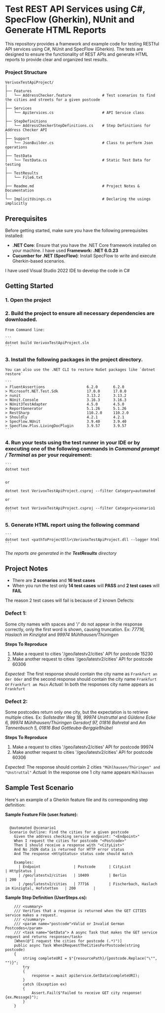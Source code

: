 # Test REST API Services using C#, SpecFlow (Gherkin), NUnit and Generate HTML Reports

This repository provides a framework and example code for testing RESTful API services using C#, NUnit and SpecFlow (Gherkin). 
The tests are designed to ensure the functionality of REST APIs and generate HTML reports to provide clear and organized test results.

### Project Structure

```
VerivoxTestApiProject/
│
├── Features
│   └── AddressChecker.feature				# Test scenarios to find the cities and streets for a given postcode
│
├── Services
│   └── ApiServices.cs						# API Service class
│
├── StepDefinitions
│   └── AddressCheckerStepDefinitions.cs	# Step Definitions for Address Checker API
│
├── Support
│   └── JsonBuilder.cs					    # Class to perform Json operations
│
├── TestData
│   └── TestData.cs							# Static Test Data for testing
│
├── TestResults
│   └── File6.txt
│
├── Readme.md								# Project Notes & Documentation
│
└── ImplicitUsings.cs						# Declaring the usings implicitly
```

## Prerequisites

Before getting started, make sure you have the following prerequisites installed:

- **.NET Core**: Ensure that you have the .NET Core framework installed on your machine. I have used **Framework: .NET 6.0.23**
- **Cucumber for .NET (SpecFlow)**: Install SpecFlow to write and execute Gherkin-based scenarios.

I have used Visual Studio 2022 IDE to develop the code in C#

## Getting Started

### 1. Open the project

### 2. Build the project to ensure all necessary dependencies are downloaded. 
    
	From Command line:

	```
	dotnet build VerivoxTestApiProject.sln
	```

### 3. Install the following packages in the project directory. 
    
	You can also use the .NET CLI to restore NuGet packages like `dotnet restore`
 
	```
	> FluentAssertions                   6.2.0       6.2.0
	> Microsoft.NET.Test.Sdk             17.0.0      17.0.0
	> nunit                              3.13.2      3.13.2
	> NUnit.Console                      3.16.3      3.16.3
	> NUnit3TestAdapter                  4.5.0       4.5.0
	> ReportGenerator                    5.1.26      5.1.26
	> RestSharp                          110.2.0     110.2.0
	> Shouldly                           4.2.1       4.2.1
	> SpecFlow.NUnit                     3.9.40      3.9.40
	> SpecFlow.Plus.LivingDocPlugin      3.9.57      3.9.57
	```

 ### 4. Run your tests using the test runner in your IDE or by executing one of the following commands in *Command prompt / Terminal* as per your requirement:

	```
	dotnet test
	
	
	or
	
	dotnet test VerivoxTestApiProject.csproj --filter Category=automated
	
	or
	
	dotnet test VerivoxTestApiProject.csproj --filter Category=scenario1
	```
### 5. Generate HTML report using the following command

	```
	dotnet test <pathToProjectDll>\VerivoxTestApiProject.dll --logger html
	```

*The reports are generated in the **TestResults** directory*


## Project Notes

- There are **2 scenarios** and **16 test cases**
- When you run the test only **14 test cases** will **PASS** and **2  test cases** will **FAIL**

The reason 2  test cases will fail is because of 2 known Defects:

 ### Defect 1:
 
 Some city names with spaces and '/' do not appear in the response correctly, only the first word is shown, causing truncation.
 Ex: *77716, Haslach im Kinzigtal* and *99974 Mühlhausen/Thüringen*

 **Steps To Reproduce**

 1. Make a request to cities '/geo/latestv2/cities' API for postcode 15230
 2. Make another request to cities '/geo/latestv2/cities' API for postcode 60306
 
 *Expected:* The first response should contain the city name as `Frankfurt an der Oder` and the second response should contain the city name `Frankfurt` or `Frankfurt am Main`
 *Actual:* In both the responses city name appears as `Frankfurt`

 ### Defect 2:
 
 Some postcodes return only one city, but the expectation is to retrieve multiple cities.
 Ex: *Sollstedter Weg 1B, 99974 Unstruttal* and *Güldene Ecke 6, 99974 Mühlhausen/Thüringen*
 *Gersdorf 97, 01816 Bahretal* and *Am Tannenbusch 5, 01816 Bad Gottleuba-Berggießhübel*

 
 **Steps To Reproduce**

 1. Make a request to cities '/geo/latestv2/cities' API for postcode 99974
 2. Make another request to cities '/geo/latestv2/cities' API for postcode 60306
 
 *Expected:* The response should contain 2 cities `"Mühlhausen/Thüringen" and "Unstruttal"`
 *Actual:* In the response one 1 city name appears `Mühlhausen`


## Sample Test Scenario

Here's an example of a Gherkin feature file and its corresponding step definition:

**Sample Feature File (user.feature):**

```gherkin

  @automated @scenario1
  Scenario Outline: Find the cities for a given postcode
    Given the address checking service endpoint: "<Endpoint>"
    When I request the cities for postcode "<Postcode>"
    Then I should receive a response with "<CityList>"
    And No JSON data is returned for HTTP error status
    And The response <HttpStatus> status code should match

    Examples:
      | Endpoint               | Postcode      | CityList                                        | HttpStatus |
      | /geo/latestv2/cities   | 10409         | Berlin                                          | 200        |
      | /geo/latestv2/cities   | 77716         | Fischerbach, Haslach im Kinzigtal, Hofstetten   | 200        |
```

**Sample Step Definition (UserSteps.cs):**

```
	/// <summary>
	/// Verifies that a response is returned when the GET CITIES service makes a request.
	/// </summary>
	/// <param name="postcode">Valid or Invalid German Postcodes</param>
	/// <task name="GetData"> A async Task that makes the GET service request and returns response</task>
	[When(@"I request the cities for postcode (.*)")]
	public async Task WhenIRequestTheCitiesForPostcode(string postcode)
	{
		string completeURI = $"{resourcePath}/{postcode.Replace("\"", "")}";
		try
		{
			response = await apiService.GetData(completeURI);
		}
		catch (Exception ex)
		{
			Assert.Fail($"Failed to receive GET city response! {ex.Message}");
		}
	}
```

